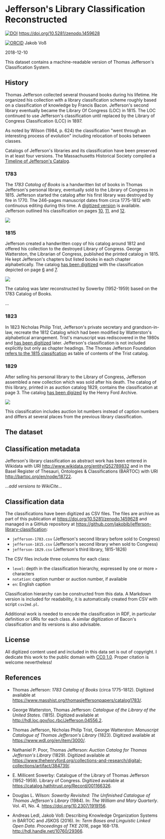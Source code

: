 # Jefferson's Library Classification Reconstructed 

[![DOI](https://zenodo.org/badge/DOI/10.5281/zenodo.1459628)](https://doi.org/10.5281/zenodo.1459628) <https://doi.org/10.5281/zenodo.1459628>

[![ORCID](orcid.png)](https://orcid.org/0000-0002-7613-4123) Jakob Voß

2018-12-10

This dataset contains a machine-readable version of Thomas Jefferson's Classification System. 

## History

Thomas Jefferson collected several thousand books during his lifetime. He organized his collection with a library classification scheme roughly based on a classification of knowledge by Francis Bacon. Jefferson's second library eventually became the Library Of Congress (LOC) in 1815. The LOC continued to use Jefferson's classification until replaced by the Library of Congress Classification (LCC) in 1897. 

As noted by Wilson (1984, p. 624) the classification "went through an interesting process of evolution" including relocation of books between classes.

Catalogs of Jefferson's libraries and its classification have been preserved in at least four versions.  The Massachusetts Historical Society compiled a [Timeline of Jefferson's Catalog](https://www.masshist.org/thomasjeffersonpapers/catalog1783/catalog_timeline.php).

### 1783

The *1783 Catalog of Books* is a handwritten list of books in Thomas Jefferson's personal library, eventually sold to the Library of Congress in 1815. Jefferson started the catalog after his first library was destroyed by fire in 1770. The 246-pages manuscript dates from circa 1775-1812 with continuous editing during this time. A [digitized version](https://www.masshist.org/thomasjeffersonpapers/catalog1783) is available. Jefferson outlined his classification on pages [10](https://www.masshist.org/thomasjeffersonpapers/doc?id=catalog1783_10), [11](https://www.masshist.org/thomasjeffersonpapers/doc?id=catalog1783_11), and [12](https://www.masshist.org/thomasjeffersonpapers/doc?id=catalog1783_10).

![](jefferson-classification-1783.png)

### 1815

Jefferson created a handwritten copy of his catalog around 1812 and offered his collection to the destroyed Library of Congress. George Watterston, the Librarian of Congress, published the printed catalog in 1815. He kept Jefferson's chapters but listed books in each chapter alphabetically. The catalog [has been digitized](http://hdl.loc.gov/loc.rbc/Jefferson.04556.2) with the classification depicted on page [6](https://www.loc.gov/resource/rbc0001.2007jeff04556/?sp=6) and [7](https://www.loc.gov/resource/rbc0001.2007jeff04556/?sp=7).

![](jefferson-classification-1815.png)

The catalog was later reconstructed by Sowerby (1952-1959) based on the 1783 Catalog of Books.

...

### 1823

In 1823 Nicholas Philip Trist, Jefferson's private secretary and grandson-in-law, recreate the 1812 Catalog which had been modified by Watterston's alphabetical arrangement. Trist's manuscript was rediscovered in the 1980s and [has been digitized](https://www.wdl.org/en/item/3000/) later. Jefferson's classification is not included explicitly but only as chapter headings. The Thomas Jefferson Foundation [refers to the 1815 classifcation](http://tjlibraries.monticello.org/transcripts/trist/trist.html) as table of contents of the Trist catalog.

### 1829

After selling his personal library to the Library of Congress, Jefferson assembled a new collection which was sold after his death. The catalog of this library, printed in as auction catalog 1829, contains the classification at page 3. The catalog [has been digized](https://www.thehenryford.org/collections-and-research/digital-collections/artifact/384739/) by the Henry Ford Archive.

![](jefferson-classification-1829.png)

This classification includes auction lot numbers instead of caption numbers and differs at several places from the previous library classification.

## The dataset

## Classification metadata

Jefferson's library classification as abstract work has been entered in Wikidata with URI <http://www.wikidata.org/entity/Q52789832> and
in the Basel Register of Thesauri, Ontologies & Classifications (BARTOC) with URI <http://bartoc.org/en/node/18722>.

*...add versions to *WikiCite*...*

## Classification data

The classifications have been digitized as CSV files. The files are archive as part of this publication at <https://doi.org/10.5281/zenodo.1459628> and managed in a GitHub repository at <https://github.com/jakobib/jefferson-library-classification>:

* `jefferson-1783.csv` (Jefferson's second library before sold to Congress)
* `jefferson-1815.csv` (Jefferson's second library when sold to Congress)
* `jefferson-1829.csv` (Jefferson's third library, 1815-1826)

The CSV files include three columns for each class:

* `level`: depth in the classification hierarchy, expressed by one or more `>` characters
* `notation`: caption number or auction number, if available
* `en`: English caption

Classification hierarchy can be constructed from this data. A Markdown version is included for readability, it is automatically created from CSV with script `csv2md.pl`.

Additional work is needed to encode the classification in RDF, in particular definition or URIs for each class. A similar digitization of Bacon's classification and its versions is also advisable.

## License

All digitized content used and included in this data set is out of copyright. I dedicate this work to the public domain with
[CC0 1.0](https://creativecommons.org/publicdomain/zero/1.0/). Proper citation is welcome nevertheless!

## References

* Thomas Jefferson: *1783 Catalog of Books* (circa 1775-1812). Digitized available at <https://www.masshist.org/thomasjeffersonpapers/catalog1783/>.

* George Watterston, Thomas Jefferson: *Catalogue of the Library of the United States*. (1815). Digitized available at <http://hdl.loc.gov/loc.rbc/Jefferson.04556.2>.

* Thomas Jefferson, Nicholas Philip Trist, George Watterston: *Manuscript Catalogue of Thomas Jefferson's Library* (1823). Digitized available at <https://www.wdl.org/en/item/3000/>.

* Nathaniel P. Poor, Thomas Jefferson: *Auction Catalog for Thomas Jefferson's Library* (1829). Digitized available at <https://www.thehenryford.org/collections-and-research/digital-collections/artifact/384739/>.

* E. Millicent Sowerby: Catalogue of the Library of Thomas Jefferson (1952-1959). Library of Congress. Digitized available at <https://catalog.hathitrust.org/Record/001166326>.

* Douglas L. Wilson: *Sowerby Revisited: The Unfinished Catalogue of Thomas Jefferson's Library* (1984). In: *The William and Mary Quarterly*. Vol. 41, No. 4. <https://doi.org/10.2307/1919156>.

* Andreas Ledl, Jakob Voß: Describing Knowledge Organization Systems in BARTOC and JSKOS (2016). In: *Term Bases and Linguistic Linked Open Data. Proceedings of TKE 2016*, page 168-178. <http://hdl.handle.net/10760/29366>.
